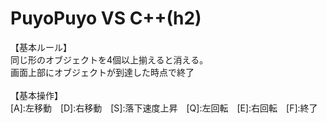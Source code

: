 # PuyoPuyo VS C++(h2)
【基本ルール】<br>
同じ形のオブジェクトを4個以上揃えると消える。<br>
画面上部にオブジェクトが到達した時点で終了<br>
<br>
【基本操作】<br>
[A]:左移動　[D]:右移動　[S]:落下速度上昇　[Q]:左回転　[E]:右回転　[F]:終了
